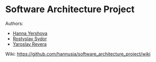 # Software Architecture Project
Authors:
* [Hanna Yershova](https://github.com/hannusia)
* [Rostyslav Sydor](https://github.com/rostyslav-sydor)
* [Yaroslav Revera](https://github.com/archy-co)

Wiki: https://github.com/hannusia/software_architecture_project/wiki
